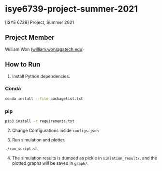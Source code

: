 # isye6739-project-summer-2021
[ISYE 6739] Project, Summer 2021

## Project Member
William Won (william.won@gatech.edu)

## How to Run
1. Install Python dependencies.
### Conda
```bash
conda install --file packagelist.txt
```

### pip
```bash
pip3 install -r requirements.txt
```

2. Change Configurations inside `configs.json`

3. Run simulation and plotter.
```bash
./run_script.sh 
```

4. The simulation results is dumped as pickle in `simlation_result/`, and the plotted graphs will be saved in `graph/`.
